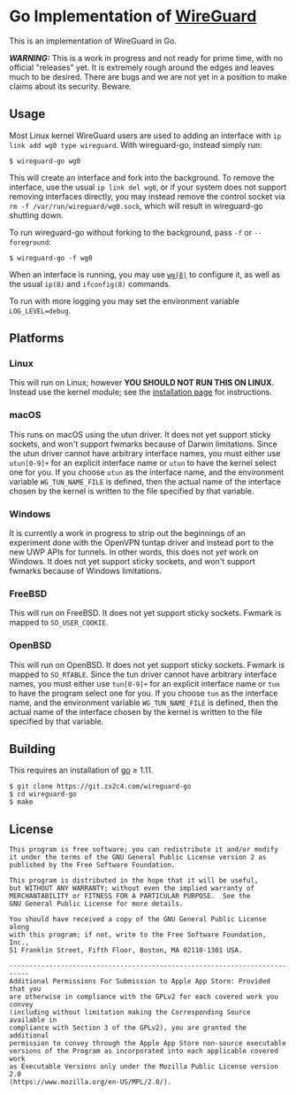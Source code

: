 # Go Implementation of [WireGuard](https://www.wireguard.com/)

This is an implementation of WireGuard in Go.

***WARNING:*** This is a work in progress and not ready for prime time, with no official "releases" yet. It is extremely rough around the edges and leaves much to be desired. There are bugs and we are not yet in a position to make claims about its security. Beware.

## Usage

Most Linux kernel WireGuard users are used to adding an interface with `ip link add wg0 type wireguard`. With wireguard-go, instead simply run:

```
$ wireguard-go wg0
```

This will create an interface and fork into the background. To remove the interface, use the usual `ip link del wg0`, or if your system does not support removing interfaces directly, you may instead remove the control socket via `rm -f /var/run/wireguard/wg0.sock`, which will result in wireguard-go shutting down.

To run wireguard-go without forking to the background, pass `-f` or `--foreground`:

```
$ wireguard-go -f wg0
```

When an interface is running, you may use [`wg(8)`](https://git.zx2c4.com/WireGuard/about/src/tools/man/wg.8) to configure it, as well as the usual `ip(8)` and `ifconfig(8)` commands.

To run with more logging you may set the environment variable `LOG_LEVEL=debug`.

## Platforms

### Linux

This will run on Linux; however **YOU SHOULD NOT RUN THIS ON LINUX**. Instead use the kernel module; see the [installation page](https://www.wireguard.com/install/) for instructions.

### macOS

This runs on macOS using the utun driver. It does not yet support sticky sockets, and won't support fwmarks because of Darwin limitations. Since the utun driver cannot have arbitrary interface names, you must either use `utun[0-9]+` for an explicit interface name or `utun` to have the kernel select one for you. If you choose `utun` as the interface name, and the environment variable `WG_TUN_NAME_FILE` is defined, then the actual name of the interface chosen by the kernel is written to the file specified by that variable.

### Windows

It is currently a work in progress to strip out the beginnings of an experiment done with the OpenVPN tuntap driver and instead port to the new UWP APIs for tunnels. In other words, this does not *yet* work on Windows. It does not yet support sticky sockets, and won't support fwmarks because of Windows limitations.

### FreeBSD

This will run on FreeBSD. It does not yet support sticky sockets. Fwmark is mapped to `SO_USER_COOKIE`.

### OpenBSD

This will run on OpenBSD. It does not yet support sticky sockets. Fwmark is mapped to `SO_RTABLE`. Since the tun driver cannot have arbitrary interface names, you must either use `tun[0-9]+` for an explicit interface name or `tun` to have the program select one for you. If you choose `tun` as the interface name, and the environment variable `WG_TUN_NAME_FILE` is defined, then the actual name of the interface chosen by the kernel is written to the file specified by that variable.

## Building

This requires an installation of [go](https://golang.org) ≥ 1.11.

```
$ git clone https://git.zx2c4.com/wireguard-go
$ cd wireguard-go
$ make
```

## License

    This program is free software; you can redistribute it and/or modify
    it under the terms of the GNU General Public License version 2 as
    published by the Free Software Foundation.

    This program is distributed in the hope that it will be useful,
    but WITHOUT ANY WARRANTY; without even the implied warranty of
    MERCHANTABILITY or FITNESS FOR A PARTICULAR PURPOSE.  See the
    GNU General Public License for more details.

    You should have received a copy of the GNU General Public License along
    with this program; if not, write to the Free Software Foundation, Inc.,
    51 Franklin Street, Fifth Floor, Boston, MA 02110-1301 USA.

    ---------------------------------------------------------------------------
    Additional Permissions For Submission to Apple App Store: Provided that you
    are otherwise in compliance with the GPLv2 for each covered work you convey
    (including without limitation making the Corresponding Source available in
    compliance with Section 3 of the GPLv2), you are granted the additional
    permission to convey through the Apple App Store non-source executable
    versions of the Program as incorporated into each applicable covered work
    as Executable Versions only under the Mozilla Public License version 2.0
    (https://www.mozilla.org/en-US/MPL/2.0/).
    

